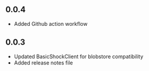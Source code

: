 ## 0.0.4

- Added Github action workflow

## 0.0.3

- Updated BasicShockClient for blobstore compatibility
- Added release notes file
